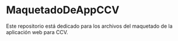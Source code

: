 # MaquetadoDeAppCCV
Este repositorio está dedicado para los archivos del maquetado de la aplicación web para CCV.
